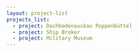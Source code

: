 ```yaml
---
layout: project-list
projects_list:
  - project: Dachbodenausbau Poppenbüttel
  - project: Ship Broker
  - project: Military Museum
---
```


